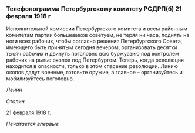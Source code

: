 ### Телефонограмма Петербургскому комитету РСДРП(б) 21 февраля 1918 г

Исполнительной комиссии Петербургского комитета и всем районным комитетам партии большевиков советуем, не теряя ни часа, поднять на ноги всех рабочих, чтобы согласно решения Петербургского Совета, имеющего быть принятым сегодня вечером, организовать десятки тысяч рабочих и двинуть поголовно всю буржуазию под контролем рабочих на рытье окопов под Петербургом. Теперь, когда революция находится в опасности, только в этом спасение революции. Линию окопов дадут военные, готовьте оружие, а главное – организуйтесь и мобилизуйтесь поголовно.

_Ленин_

_Сталин_

21 февраля 1918 г.

_Печатается впервые_